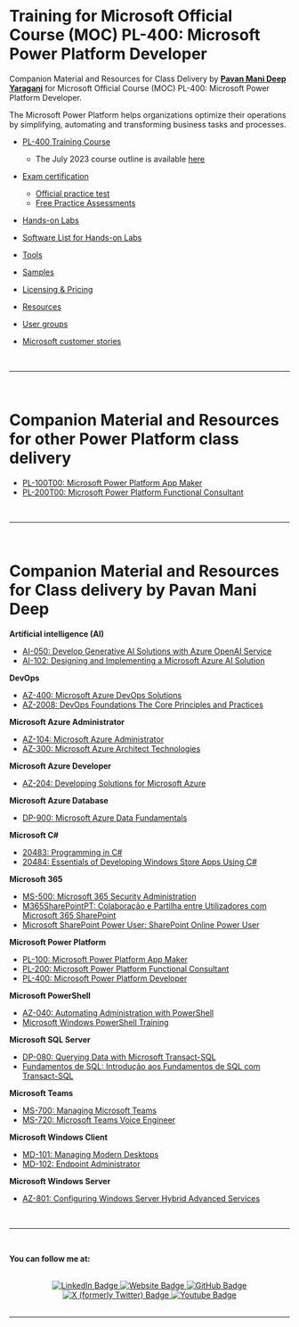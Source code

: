 <br/>

<a id="top" />

# Training for Microsoft Official Course (MOC) PL-400: Microsoft Power Platform Developer

Companion Material and Resources for Class Delivery by [**Pavan Mani Deep Yaragani**](https://www.ecellorscrm.com) for Microsoft Official Course (MOC) PL-400: Microsoft Power Platform Developer.

The Microsoft Power Platform helps organizations optimize their operations by simplifying, automating and transforming business tasks and processes.

- [PL-400 Training Course](./about-the-course.md)
    - The July 2023 course outline is available [here](./outline2023_july.md)

- [Exam certification](./exam.md)
    - [Official practice test](https://www.measureup.com/microsoft-practice-test-pl-400-microsoft-power-platform-developer.html#u5)
    - [Free Practice Assessments](https://learn.microsoft.com/en-us/certifications/exams/pl-400/practice/assessment?assessment-type=practice&assessmentId=66)

- [Hands-on Labs](./hands-on-labs.md)

- [Software List for Hands-on Labs](./Lab-Setup.md)

- [Tools](./tools.md)

- [Samples](./samples.md)

- [Licensing & Pricing](./licensing-pricing.md)

- [Resources](./resources.md)

- [User groups](./usergroups.md)

- [Microsoft customer stories](./microsoft-customer-stories.md)


<br>

---

<br/>

<a id="otherpptraining" />

# Companion Material and Resources for other Power Platform class delivery

- [PL-100T00: Microsoft Power Platform App Maker](https://pl-100.rramoscabral.com)
- [PL-200T00: Microsoft Power Platform Functional Consultant](https://pl-200.rramoscabral.com)

<br>

---

<br/>

<a id="othergeneraltraining" />

# Companion Material and Resources for Class delivery by Pavan Mani Deep

**Artificial intelligence (AI)**
- [AI-050: Develop Generative AI Solutions with Azure OpenAI Service](https://ai-050.rramoscabral.com/)
- [AI-102: Designing and Implementing a Microsoft Azure AI Solution](https://ai102.rramoscabral.com/)


**DevOps**
- [AZ-400: Microsoft Azure DevOps Solutions](https://az-400.rramoscabral.com/)
- [AZ-2008: DevOps Foundations The Core Principles and Practices](https://az-2008.rramoscabral.com/)


**Microsoft Azure Administrator**
- [AZ-104: Microsoft Azure Administrator](https://az-2008.rramoscabral.com/)
- [AZ-300: Microsoft Azure Architect Technologies](http://AZ-300.rramoscabral.com/)


**Microsoft Azure Developer**
- [AZ-204: Developing Solutions for Microsoft Azure](https://az-204.rramoscabral.com/)


**Microsoft Azure Database**
- [DP-900: Microsoft Azure Data Fundamentals](https://dp-900.rramoscabral.com)


**Microsoft C#**
- [20483: Programming in C#](https://github.com/rramoscabral/20483---Training---Programming-in-C-Sharp)
- [20484: Essentials of Developing Windows Store Apps Using C#](https://github.com/rramoscabral/20484---Training---Essentials-of-Developing-Windows-Store-Apps-Using-C-Sharp)


**Microsoft 365**
- [MS-500: Microsoft 365 Security Administration](https://github.com/rramoscabral/MS-500---Training---Microsoft-365-Security-Administration)
- [M365SharePointPT: Colaboração e Partilha entre Utilizadores com Microsoft 365 SharePoint](https://m365sharepointpt.rramoscabral.com/)
- [Microsoft SharePoint Power User: SharePoint Online Power User](http://msspopoweruser.rramoscabral.com/)


**Microsoft Power Platform**
- [PL-100: Microsoft Power Platform App Maker](https://pl-100.rramoscabral.com)
- [PL-200: Microsoft Power Platform Functional Consultant](https://pl-200.rramoscabral.com)
- [PL-400: Microsoft Power Platform Developer](https://pl-400.rramoscabral.com)


**Microsoft PowerShell**
- [AZ-040: Automating Administration with PowerShell](https://az040.rramoscabral.com/)
- [Microsoft Windows PowerShell Training](https://github.com/rramoscabral/MSPowerShell---Training---Microsoft-Windows-PowerShell)


**Microsoft SQL Server**
- [DP-080: Querying Data with Microsoft Transact-SQL](https://dp-080.rramoscabral.com/)
- [Fundamentos de SQL: Introdução aos Fundamentos de SQL com Transact-SQL](https://rramoscabral.github.io/Fundamentos-de-SQL/)


**Microsoft Teams**
- [MS-700: Managing Microsoft Teams](https://ms-700.rramoscabral.com/)
- [MS-720: Microsoft Teams Voice Engineer](https://ms-720.rramoscabral.com/)


**Microsoft Windows Client**
- [MD-101: Managing Modern Desktops](https://md-101.rramoscabral.com/)
- [MD-102: Endpoint Administrator](https://md-102.rramoscabral.com/)


**Microsoft Windows Server**
- [AZ-801: Configuring Windows Server Hybrid Advanced Services](https://az801.rramoscabral.com)


<br/>

---

<!-- followme -->

<a id="followme" />

<br/>

**You can follow me at:**

<br/>
<div id="badges" align="center">
  <a href="https://www.linkedin.com/in/pavanmanideep">
    <img src="https://img.shields.io/badge/LinkedIn-blue?style=for-the-badge&logo=linkedin&logoColor=white" alt="LinkedIn Badge"/>
  </a>
   <a href="https://www.ecellorscrm.com">
    <img src="https://img.shields.io/badge/Website-blue?style=for-the-badge&logo=website&logoColor=white" alt="Website Badge"/>
  </a>
  <a href="https://github.com/pavanmanideep/">
    <img src="https://img.shields.io/badge/GitHub-blue?style=for-the-badge&logo=github&logoColor=white" alt="GitHub Badge"/>
  </a>
  <a href="https://twitter.com/pavanmanideep91">
    <img src="https://img.shields.io/badge/Twitter-blue?style=for-the-badge&logo=x&logoColor=white" alt="X (formerly Twitter) Badge"/>
  </a>
  <a href="https://www.youtube.com/channel/UC9m8SIKJH3OqV89q-g1UopQ">
    <img src="https://img.shields.io/badge/Youtube-blue?style=for-the-badge&logo=youtube&logoColor=white" alt="Youtube Badge"/>
  </a>
  
</div>

<br/>

---

<br/>
